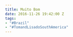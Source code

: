 ```yaml
---
title: Muito Bom
date: 2016-11-26 19:42:00 Z
tags:
- "#Brazil"
- "#TomandLisadoSouthAmerica"
---
```


